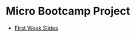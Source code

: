 # Micro Bootcamp Project

* [First Week Slides](https://drive.google.com/open?id=1NFh4eVtxuwJBpQhcWbW8m8I5Y9XZhDSf)